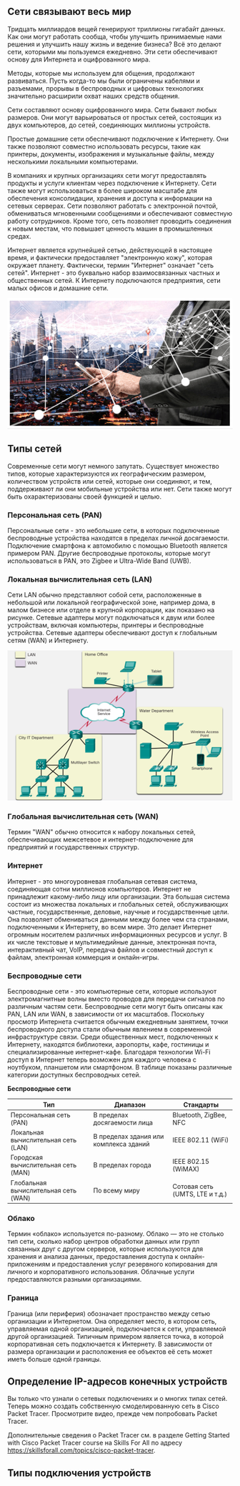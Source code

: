 <!-- 1.2.1  -->
## Сети связывают весь мир

Тридцать миллиардов вещей генерируют триллионы гигабайт данных. Как они могут работать сообща, чтобы улучшить принимаемые нами решения и улучшить нашу жизнь и ведение бизнеса? Всё это делают сети, которыми мы пользуемся ежедневно. Эти сети обеспечивают основу для Интернета и оцифрованного мира.

Методы, которые мы используем для общения, продолжают развиваться. Пусть когда-то мы были ограничены кабелями и разъемами, прорывы в беспроводных и цифровых технологиях значительно расширили охват наших средств общения.

Сети составляют основу оцифрованного мира. Сети бывают любых размеров. Они могут варьироваться от простых сетей, состоящих из двух компьютеров, до сетей, соединяющих миллионы устройств.

Простые домашние сети обеспечивают подключение к Интернету. Они также позволяют совместно использовать ресурсы, такие как принтеры, документы, изображения и музыкальные файлы, между несколькими локальными компьютерами.

В компаниях и крупных организациях сети могут предоставлять продукты и услуги клиентам через подключение к Интернету. Сети также могут использоваться в более широком масштабе для обеспечения консолидации, хранения и доступа к информации на сетевых серверах. Сети позволяют работать с электронной почтой, обмениваться мгновенными сообщениями и обеспечивают совместную работу сотрудников. Кроме того, сеть позволяет проводить соединения к новым местам, что повышает ценность машин в промышленных средах.

Интернет является крупнейшей сетью, действующей в настоящее время, и фактически предоставляет "электронную кожу", которая окружает планету. Фактически, термин "Интернет" означает "сеть сетей". Интернет - это буквально набор взаимосвязанных частных и общественных сетей. К Интернету подключаются предприятия, сети малых офисов и домашние сети.

![](./assets/1.2.0-1.png)

<!-- 1.2.2 -->
## Типы сетей

Современные сети могут немного запутать. Существует множество типов, которые характеризуются их географическим размером, количеством устройств или сетей, которые они соединяют, и тем, поддерживают ли они мобильные устройства или нет. Сети также могут быть охарактеризованы своей функцией и целью.

### Персональная сеть (PAN)

Персональные сети - это небольшие сети, в которых подключенные беспроводные устройства находятся в пределах личной досягаемости. Подключение смартфона к автомобилю с помощью Bluetooth является примером PAN. Другие беспроводные протоколы, которые могут использоваться в PAN, это Zigbee и Ultra-Wide Band (UWB).

### Локальная вычислительная сеть (LAN)

Сети LAN обычно представляют собой сети, расположенные в небольшой или локальной географической зоне, например дома, в малом бизнесе или отделе в крупной корпорации, как показано на рисунке. Сетевые адаптеры могут подключаться к двум или более устройствам, включая компьютеры, принтеры и беспроводные устройства. Сетевые адаптеры обеспечивают доступ к глобальным сетям (WAN) и Интернету.

![](./assets/1.2.0-2.png)
<!-- https://dmazqqf7fxgsj.cloudfront.net/netacad-media/graphics/ec0c60c0-5386-11ec-9ec5-21081a76fa6a/assets/images/3b0da69a-2e75-4871-aa57-3af89591e9b9.svg -->

### Глобальная вычислительная сеть (WAN)

Термин "WAN" обычно относится к набору локальных сетей, обеспечивающих межсетевое и интернет-подключение для предприятий и государственных структур.

### Интернет

Интернет - это многоуровневая глобальная сетевая система, соединяющая сотни миллионов компьютеров. Интернет не принадлежит какому-либо лицу или организации. Эта большая система состоит из множества локальных и глобальных сетей, обслуживающих частные, государственные, деловые, научные и государственные цели. Она позволяет обмениваться данными между более чем ста странами, подключенными к Интернету, во всем мире. Это делает Интернет огромным носителем различных информационных ресурсов и услуг. В их числе текстовые и мультимедийные данные, электронная почта, интерактивный чат, VoIP, передача файлов и совместный доступ к файлам, электронная коммерция и онлайн-игры.

### Беспроводные сети

Беспроводные сети - это компьютерные сети, которые используют электромагнитные волны вместо проводов для передачи сигналов по различным частям сети. Беспроводные сети могут быть описаны как PAN, LAN или WAN, в зависимости от их масштабов. Поскольку просмотр Интернета считается обычным ежедневным занятием, точки беспроводного доступа стали обычным явлением в современной инфраструктуре связи. Среди общественных мест, подключенных к Интернету, находятся библиотеки, аэропорты, кафе, гостиницы и специализированные интернет-кафе. Благодаря технологии Wi-Fi доступ в Интернет теперь возможен для каждого человека с ноутбуком, планшетом или смартфоном. В таблице показаны различные категории доступных беспроводных сетей.

**Беспроводные сети**

|Тип|Диапазон|Стандарты|
|--|--|--|
|Персональная сеть (PAN)|В пределах досягаемости лица|Bluetooth, ZigBee, NFC|
|Локальная вычислительная сеть (LAN)|В пределах здания или комплекса зданий|IEEE 802.11 (WiFi)|
|Городская вычислительная сеть (MAN)|В пределах города|IEEE 802.15 (WiMAX)|
|Глобальная вычислительная сеть (WAN)|По всему миру|Сотовая сеть (UMTS, LTE и т.д.)|

### Облако

Термин «облако» используется по-разному. Облако — это не столько тип сети, сколько набор центров обработки данных или групп связанных друг с другом серверов, которые используются для хранения и анализа данных, предоставления доступа к онлайн-приложениям и предоставления услуг резервного копирования для личного и корпоративного использования. Облачные услуги предоставляются разными организациями.

### Граница

Граница (или периферия) обозначает пространство между сетью организации и Интернетом. Она определяет место, в котором сеть, управляемая одной организацией, подключается к сети, управляемой другой организацией. Типичным примером является точка, в которой корпоративная сеть подключается к Интернету. В зависимости от размера организации и расположения ее объектов её сеть может иметь больше одной границы.

<!-- 1.2.5  -->
## Определение IP-адресов конечных устройств

Вы только что узнали о сетевых подключениях и о многих типах сетей. Теперь можно создать собственную смоделированную сеть в Cisco Packet Tracer. Просмотрите видео, прежде чем попробовать Packet Tracer.

Дополнительные сведения о Packet Tracer см. в разделе Getting Started with Cisco Packet Tracer course на Skills For All по адресу https://skillsforall.com/topics/cisco-packet-tracer.

<!-- ссылка на видео 1.2.5 -->

<!-- 1.2.6  -->

## Типы подключения устройств

<!-- ссылка на видео 1.2.6 -->
